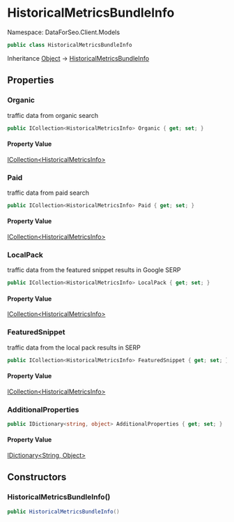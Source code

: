 # HistoricalMetricsBundleInfo

Namespace: DataForSeo.Client.Models

```csharp
public class HistoricalMetricsBundleInfo
```

Inheritance [Object](https://docs.microsoft.com/en-us/dotnet/api/system.object) → [HistoricalMetricsBundleInfo](./dataforseo.client.models.historicalmetricsbundleinfo.md)

## Properties

### **Organic**

traffic data from organic search

```csharp
public ICollection<HistoricalMetricsInfo> Organic { get; set; }
```

#### Property Value

[ICollection&lt;HistoricalMetricsInfo&gt;](https://docs.microsoft.com/en-us/dotnet/api/system.collections.generic.icollection-1)<br>

### **Paid**

traffic data from paid search

```csharp
public ICollection<HistoricalMetricsInfo> Paid { get; set; }
```

#### Property Value

[ICollection&lt;HistoricalMetricsInfo&gt;](https://docs.microsoft.com/en-us/dotnet/api/system.collections.generic.icollection-1)<br>

### **LocalPack**

traffic data from the featured snippet results in Google SERP

```csharp
public ICollection<HistoricalMetricsInfo> LocalPack { get; set; }
```

#### Property Value

[ICollection&lt;HistoricalMetricsInfo&gt;](https://docs.microsoft.com/en-us/dotnet/api/system.collections.generic.icollection-1)<br>

### **FeaturedSnippet**

traffic data from the local pack results in SERP

```csharp
public ICollection<HistoricalMetricsInfo> FeaturedSnippet { get; set; }
```

#### Property Value

[ICollection&lt;HistoricalMetricsInfo&gt;](https://docs.microsoft.com/en-us/dotnet/api/system.collections.generic.icollection-1)<br>

### **AdditionalProperties**

```csharp
public IDictionary<string, object> AdditionalProperties { get; set; }
```

#### Property Value

[IDictionary&lt;String, Object&gt;](https://docs.microsoft.com/en-us/dotnet/api/system.collections.generic.idictionary-2)<br>

## Constructors

### **HistoricalMetricsBundleInfo()**

```csharp
public HistoricalMetricsBundleInfo()
```
